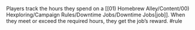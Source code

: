 Players track the hours they spend on a [[01) Homebrew Alley/Content/00) Hexploring/Campaign Rules/Downtime Jobs/Downtime Jobs|job]]. When they meet or exceed the required hours, they get the job’s reward.
#rule 